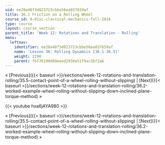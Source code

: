 ```yaml
---
uid: ee20a48f3d823723cbbe56ea037659af
title: 36.1 Friction on a Rolling Wheel
course_id: 8-01sc-classical-mechanics-fall-2016
type: course
layout: course_section
parent_title: 'Week 12: Rotations and Translation - Rolling'
menu:
  leftnav:
    identifier: ee20a48f3d823723cbbe56ea037659af
    name: 'Lesson 36: Rolling Dynamics [36.1-36.5]'
    weight: 2290
    parent: fbf76190d89eeed2930e51f9ac3bf2a6
---
```


« [Previous]({{< baseurl >}}/sections/week-12-rotations-and-translation-rolling/35.5-contact-point-of-a-wheel-rolling-without-slipping) | [Next]({{< baseurl >}}/sections/week-12-rotations-and-translation-rolling/36.2-worked-example-wheel-rolling-without-slipping-down-inclined-plane-torque-method) »

{{< youtube hxa6jAYA980 >}}

« [Previous]({{< baseurl >}}/sections/week-12-rotations-and-translation-rolling/35.5-contact-point-of-a-wheel-rolling-without-slipping) | [Next]({{< baseurl >}}/sections/week-12-rotations-and-translation-rolling/36.2-worked-example-wheel-rolling-without-slipping-down-inclined-plane-torque-method) »